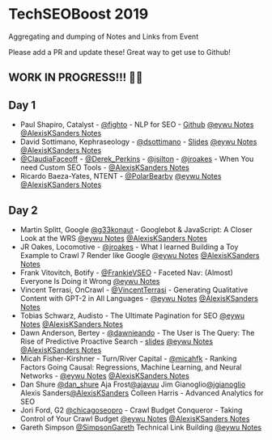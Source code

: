 # TechSEOBoost 2019
Aggregating and dumping of Notes and Links from Event

Please add a PR and update these! Great way to get use to Github!

## WORK IN PROGRESS!!! 👷‍♂️

## Day 1  

* Paul Shapiro, Catalyst - [@fighto](https://twitter.com/fighto) - NLP for SEO - [Github](https://github.com/pshapiro) [@eywu Notes](https://twitter.com/eywu/status/1202311877310726145) [@AlexisKSanders Notes](https://twitter.com/AlexisKSanders/status/1202311081105985538)
* David Sottimano, Kephraseology - [@dsottimano](https://twitter.com/dsottimano) - [Slides](https://www.slideshare.net/dsottimano/techseo-boost-apps-script-for-seos) [@eywu Notes](https://twitter.com/eywu/status/1202318061816160257) [@AlexisKSanders Notes](https://twitter.com/AlexisKSanders/status/1202317934682607617)
* [@ClaudiaFaceoff](https://twitter.com/ClaudiaFaceoff) - [@Derek_Perkins](https://twitter.com/Derek_Perkins) - [@jsilton](https://twitter.com/jsilton) - [@jroakes](https://twitter.com/jroakes) - When You need Custom SEO Tools - [@AlexisKSanders Notes](https://twitter.com/AlexisKSanders/status/1202330709374963719)
* Ricardo Baeza-Yates, NTENT - [@PolarBearby](https://twitter.com/PolarBearby) [@eywu Notes](https://twitter.com/eywu/status/1202346565337305088) [@AlexisKSanders Notes](https://twitter.com/AlexisKSanders/status/1202346370323144711)


## Day 2
* Martin Splitt, Google [@g33konaut](https://twitter.com/g33konaut) - Googlebot & JavaScript: A Closer Look at the WRS [@eywu Notes](https://twitter.com/eywu/status/1202598019608301568) [@AlexisKSanders Notes](https://twitter.com/AlexisKSanders/status/1202597042754916352)
* JR Oakes, Locomotive - [@jroakes](https://twitter.com/jroakes) - What I learned Building a Toy Example to Crawl 7 Render like Google [@eywu Notes](https://twitter.com/eywu/status/1202605674166927360) [@AlexisKSanders Notes](https://twitter.com/AlexisKSanders/status/1202604972258537477)
* Frank Vitovitch, Botify - [@FrankieVSEO](https://twitter.com/FrankieVSEO) - Faceted Nav: (Almost) Everyone Is Doing it Wrong [@eywu Notes](https://twitter.com/eywu/status/1202611777952989184)
* Vincent Terrasi, OnCrawl - [@VincentTerrasi](https://twitter.com/VincentTerrasi) - Generating Qualitative Content with GPT-2 in All Languages - [@eywu Notes](https://twitter.com/eywu/status/1202625066208518144) [@AlexisKSanders Notes](https://twitter.com/AlexisKSanders/status/1202624622459523072)
* Tobias Schwarz, Audisto - The Ultimate Pagination for SEO [@eywu Notes](https://twitter.com/eywu/status/1202630273902534656) [@AlexisKSanders Notes](https://twitter.com/AlexisKSanders/status/1202630176775065600)
* Dawn Anderson, Bertey - [@dawnieando](https://twitter.com/dawnieando) - The User is The Query: The Rise of Predictive Proactive Search - [slides](https://www.slideshare.net/DawnFitton/2019-tech-seo-boost-dawn-anderson-contextual-recommender-search) [@eywu Notes](https://twitter.com/eywu/status/1202639873078894594) [@AlexisKSanders Notes](https://twitter.com/AlexisKSanders/status/1202639541074644992)
* Micah Fisher-Kirshner - Turn/River Capital - [@micahfk](https://twitter.com/micahfk) - Ranking Factors Going Causal: Regressions, Machine Learning, and Neural Networks - [@eywu Notes](https://twitter.com/eywu/status/1202672790073233408) [@AlexisKSanders Notes](https://twitter.com/AlexisKSanders/status/1202671976948613120)
* Dan Shure [@dan_shure](https://twitter.com/dan_shure) Aja Frost[@ajavuu](https://twitter.com/ajavuu) Jim Gianoglio[@jgianoglio](https://twitter.com/jgianoglio) Alexis Sanders[@AlexisKSanders](https://twitter.com/AlexisKSanders) Colleen Harris - Advanced Analytics for SEO
* Jori Ford, G2 [@chicagoseopro](https://twitter.com/chicagoseopro) - Crawl Budget Conqueror - Taking Control of Your Crawl Budget [@eywu Notes](https://twitter.com/eywu/status/1202704721351364608) [@AlexisKSanders Notes](https://twitter.com/AlexisKSanders/status/1202705562108076033)
* Gareth Simpson [@SimpsonGareth](https://twitter.com/SimpsonGareth) Technical Link Building [@eywu Notes](https://twitter.com/eywu/status/1202712312802684929)
